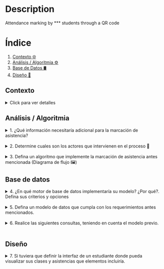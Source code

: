 # Description
Attendance marking by *** students through a QR code

# Índice

1. [Contexto 🌐](#contexto)
2. [Análisis / Algoritmia ⚙️](#análisis--algoritmia)
3. [Base de Datos 🛢️](#base-de-datos)
4. [Diseño 🎨](#diseño)

## Contexto

<details>
  <summary>Click para ver detalles</summary>
  "***" es una institución educativa en la cual se presta un servicio de formación a los
  estudiantes para mejorar sus oportunidades laborales, de esta manera uno de los
  programas de formación es bachillerato para adultos en donde los estudiantes tienen la
  posibilidad de asistir a clases presenciales y a clases virtuales durante el mismo periodo.

  El equipo académico encuentra la necesidad de medir la asistencia de los estudiantes a
  cada una de las clases programadas tanto virtuales como presenciales, para ello ha
  pensado en el caso de las clases presenciales en la instalación de códigos QR en la
  entrada de cada uno de los salones para que los estudiantes al ingresar al mismo puedan
  leerlo y mediante una validación se marque la asistencia en el sistema de información
  estudiantil (SIS), en esto el equipo académico ha decidido que si un estudiante se presenta
  hasta 15 minutos luego de iniciada la clase se le marque la asistencia con criterio puntual,
  entre 15 minutos y hasta 30 minutos criterio tardanza y de 30 minutos en adelante como
  NO asistencia.

  En el caso de las clases virtuales esta asistencia deberá registrarse cuando el estudiante
  acceda al link de la clase desde la plataforma educativa y se deberán tener en cuenta los
  mismos criterios de las clases presenciales con la salvedad que un estudiante podrá ver la
  grabación de la clase y se marcará su asistencia con un criterio llamado grabación vista.

  Con esto el equipo académico quiere recibir como producto un reporte en el que puedan
  ver por cada una de las clases el listado de estudiantes y cada uno de los criterios de
  asistencia con los que contaron, junto con un resumen estadístico que les permita tomar
  decisiones rápidamente. 📚📷🤳
</details>

## Análisis / Algoritmia

<details>
  <summary>1. ¿Qué información necesitaría adicional para la marcación de asistencia?</summary>
  <br>
  <p>👉 Antes de mencionar la información adicional que llegasemos a requerir para la construcción del producto, quisiera definir la información conocida
  </p>

 **Información obtenida**
  - Tipo de clases
      - Presencial: se registra mediante códigos QR en la entrada del salón
      - Virtual: se registra cuando los estudiantes acceden al enlace de la clase desde la plataforma educativa.
  - Criterios de asistencia
    - Puntual, tardanza, grabación vista, no asistencia.

  - Reglas de asistencia
    - Menor a 15 min: se establece un límite de tiempo de 15 minutos para registrar asistencia puntual indiferente de la clase tomada presencial o virtual. 
    - Entre 15 y 30 minutos: se considera tardanza. 
    - Después de 30 minutos: se registra como no asistencia indiferente de la clase tomada presencial o virtual.
    - Un estudiante podrá ver la grabación de la clase y se marcará su asistencia como grabación vista.

 **Información adicional**
   - Información de cursos
      - ID unico de cada materia
      - Nombre de la materia
  - Información del docente (***Stakeholder***)
     - ID unico de cada docente
     - Nombre
     - Apellido
     - Correo
     - Teléfono
  - Información del estudiante (***Stakeholder***)
     - ID unico de cada estudiante
     - Nombre
     - Apellido
     - Correo
     - Teléfono
  - Lista de cursos_por_estudiantes
  - Lista de cursos_por_docente   
  - ¿Un docente puede dictar más de un curso? Asumire que si
  - ¿Un curso puede ser virtual y presencial al mismo tiempo? Asumire que si
</details>   
<br>

<details>
  <summary>2. Determine cuales son los actores que intervienen en el proceso 🧍</summary>   
 <br>
 <p>👉 Los actores que identifico que se encuentran en el proceso son los estudiantes, profesores, SIS (Sistema de información estudiantil), la plataforma educativa y los código QR de la clase. Los represente en el siguiente diagrama de uso:
 </p>
   
![Actores involucrados](https://github.com/Luchooo/technical-test-architect/assets/6707442/880636dd-174f-4fad-9186-728879c7c778)

</details>   
<br>
<details>
  <summary>3.  Defina un algoritmo que implemente la marcación de asistencia antes mencionada (Diagrama de flujo 🖼️)</summary>   
 
 <br>
 <p>👉 Diagrama de flujo del algoritmo</p>

![Diagrama de flujo del algoritmo](https://github.com/Luchooo/technical-test-architect/assets/6707442/be741f1f-10d4-4047-bce9-8d239fffc552)

</details> 

## Base de datos

<details>
  <summary>4. ¿En qué motor de base de datos implementaría su modelo? ¿Por qué?. Defina sus criterios y opciones</summary>  
<br>
<p>👉 La definición del motor para implementar la base de datos siempre implica revisar las necesidades del negocio y analizar si el esquema de datos cambiaría continuamente con el tiempo.

Dada la naturaleza de los datos, veo que no tienen mucha volatilidad, como la creación de usuarios con roles de estudiante o profesor, los cuales no cambiarán sus propiedades con frecuencia, o las propiedades de los cursos son muy consistentes en el tiempo.

Elegiría un motor de base de datos SQL. Mi segundo criterio para la elección del motor, sería definir el entorno del producto. Si mi producto estará en un ecosistema de Microsoft, elegiría Microsoft SQL Server. Si mi aplicación tendrá pocos usuarios y baja concurrencia, optaría por SQLite. Esto nos deja con dos motores principales, MySQL y PostgreSQL. Aunque ambos garantizan la protección de la integridad de la información, elegiría PostgreSQL, ya que es el gestor con el que he trabajado y ha funcionado excelente para casos de uso como aplicaciones web, que es el escenario actual. La elección de PostgreSQL también está ligada a la comunidad y al soporte que ofrece. Otra razón importante para elegir esta base de datos es la gama de servicios que actualmente ofrece el ecosistema, no solo te ofrecen la DB, sino también APIs en tiempo real, autenticación, almacenamiento de archivos y Function Serverless. Ejemplos de estos servicios son Supabase, Vercel Postgres o AWS RDS.

La elección del motor es sumamente importante, también podemos realizar pruebas de rendimiento con datos simulados para evaluar cómo se comporta cada uno de los motores mencionados anteriormente.

El criterio del costo de la base de datos también lo tuve en cuenta. La gran mayoría de los servicios mencionados anteriormente tienen un free tier bastante cómodo en cuanto a lectura y capacidad de la base de datos, y si se llegase a superar, la escalabilidad sería automática.
</p>
</details> 
<br>
<details>
  <summary>5. Defina un modelo de datos que cumpla con los requerimientos antes mencionados.</summary>  
<br>
 <p>👉 Puedes ver el modelo dando click <a href="https://github.com/Luchooo/technical-test-architect/blob/main/model_db.sql">aquí</a>. Para un ambiente producción no crearia el modelo de esta manera con un script de SQL utilizaria herramientas que facilitan esto ya testeadas como los ORM de Primsa o Sequelize.</p>
  <p>Data output <b>users</b></p>
      <img src="https://github.com/Luchooo/technical-test-architect/assets/6707442/f278a20b-32b7-4634-b4e3-81f2f83340cd" alt="Data output users">
  <p>Data output <b>courses by teacher</b></p>
      <img src="https://github.com/Luchooo/technical-test-architect/assets/6707442/93fdee60-2ec6-4644-aa3a-ae95d3fb3e64" alt="Data output users">
</details> 
<br>
<details>
  <summary>6. Realice las siguientes consultas, teniendo en cuenta el modelo previo.</summary>  
<br>
<ul>
<li>a. Reporte de asistencia a una sesión de clase
 <ul>
    <li>👉 Un reporte donde se quiera ver la asistencia a la clase de math con código qr='codigo-qr-math' podria verse asi teniendo encuenta el model_db.sql adjunto:   
      <code>
      SELECT
          u.name AS student_name,
          u.email AS student_email,
          at.name AS attendance_type,
          abc.dateTimeMs AS attendance_time
      FROM
          attendance_by_course abc
          JOIN users u ON abc.id_student = u.id
          JOIN courses c ON abc.id_course = c.id
          JOIN attendance_types at ON abc.id_attendance_type = at.id
      WHERE
          c.qr = 'codigo-qr-math'
      ORDER BY
          abc.dateTimeMs;
      </code>
      <p>Data output </p>
      <img src="https://github.com/Luchooo/technical-test-architect/assets/6707442/19fc6b74-0cb1-4ead-b6b9-3a6467caab3a" alt="Data output query 1">
   </li>
  </ul>
</li>
<li>b. Reporte de estudiantes con mayor número de tardanzas
 <ul>
    <li>👉 Un reporte donde se quiera ver la tardanza por cada estudiante podria verse asi teniendo encuenta el model_db.sql adjunto:   
      <code>
      SELECT
          u.id AS student_id,
          u.name AS student_name,
          u.email AS student_email,
          COUNT(*) AS tardiness_count
      FROM
          users u
          JOIN attendance_by_course abc ON u.id = abc.id_student
          JOIN attendance_types at ON abc.id_attendance_type = at.id
      WHERE
          u.role_id = (SELECT id FROM roles WHERE name = 'student')
          AND at.name = 'tardanza'
      GROUP BY
          u.id, u.name, u.email
      ORDER BY
          tardiness_count DESC;
      </code>
      <p>Data output </p>
       <img src="https://github.com/Luchooo/technical-test-architect/assets/6707442/1612be1f-16a2-4d54-b9fb-059f6e2ee730" alt="Data output query 2">
   </li>
  </ul>
</li>
<li>c. Reporte de docentes con mayor inasistencias
 <ul>
    <li>👉 Un reporte de mayor inasistencias para el profesor daniel (email=daniel@mail.com) se veria asi:   
      <code>
      SELECT
          c.id AS course_id,
          c.name AS course_name,
          u.id AS student_id,
          u.name AS student_name,
          u.email AS student_email,
          COUNT(*) AS inasistencias_count
      FROM
          courses c
          JOIN attendance_by_course abc ON c.id = abc.id_course
          JOIN users u ON abc.id_student = u.id
          JOIN attendance_types at ON abc.id_attendance_type = at.id
          JOIN users teacher ON c.teacher_id = teacher.id
      WHERE
          teacher.email = 'daniel@mail.com'
          AND at.name = 'no asistencia'
      GROUP BY
          c.id, c.name, u.id, u.name, u.email
      HAVING
          COUNT(*) = (
              SELECT
                  COUNT(*)
              FROM
                  courses c2
                  JOIN attendance_by_course abc2 ON c2.id = abc2.id_course
                  JOIN users u2 ON abc2.id_student = u2.id
                  JOIN attendance_types at2 ON abc2.id_attendance_type = at2.id
                  JOIN users teacher2 ON c2.teacher_id = teacher2.id
              WHERE
                  teacher2.email = 'daniel@mail.com'
                  AND c2.id = c.id
                  AND at2.name = 'no asistencia'
              GROUP BY
                  u2.id
              ORDER BY
                  COUNT(*) DESC
              LIMIT 1
          );
      </code>
      <p>Data output </p>
       <img src="https://github.com/Luchooo/technical-test-architect/assets/6707442/460ff299-a3eb-40e8-bf9c-b133c41f07cc" alt="Data output query 3">
   </li>
  </ul>
</li>
</ul>
</details> 
<br>
  
## Diseño

<details>
  <summary>7. Si tuviera que definir la interfaz de un estudiante donde pueda visualizar sus clases y asistencias que elementos incluiría.</summary>
  <br>
  <p>👉 No reinventaría la rueda en cuanto al diseño del mockup. Podría ser algo muy similar a plataformas ya probadas y utilizadas por usuarios, como Google Classroom. Añadiría las funcionalidades adicionales que necesitamos, como la opción de registrar la asistencia a la clase mediante códigos QR, dentro de cada clase. Algo a tener en cuenta es nuestro usuarios, y es que estos pueden ser online o presencial entonces nuestro diseño ya sea por medio de un App, un PWA debera ser totalmente responsivo y accesible para cualquier dispositivo.
  </p>
  <img src="https://1.bp.blogspot.com/-IAa-J5WSlNQ/XWHtaJ1Ve6I/AAAAAAABE5k/eHhEL3cxrsYICWZAwWj8vt7TNk7jlQ5YgCLcBGAs/s1600/2019%2BBlog%2BImages%2B%25281%2529.png" alt="Google ClassRoom">
</details> 


